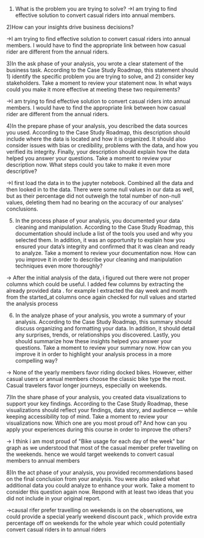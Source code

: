 1) What is the problem you are trying to solve?
->I am trying to find effective solution to convert  casual riders into annual members. 


2)How can your insights drive business decisions?

->I am trying to find effective solution to convert  casual riders into annual members. 
  I would have to find the appropriate link between how casual rider are different from the annual riders. 


3)In the ask phase of your analysis, you wrote a clear statement of the business task. According to the Case Study Roadmap, this statement should 1) identify the specific problem you are trying to solve, and 2) consider key stakeholders. Take a moment to review your statement now. In what ways could you make it more effective at meeting these two requirements?

->I am trying to find effective solution to convert  casual riders into annual members. 
  I would have to find the appropriate link between how casual rider are different from the annual riders. 


4)In the prepare phase of your analysis, you described the data sources you used. According to the Case Study Roadmap, this description should include where the data is located and how it is organized. It should also consider issues with bias or credibility, problems with the data, and how you verified its integrity. Finally, your description should explain how the data helped you answer your questions. Take a moment to review your description now. What steps could you take to make it even more descriptive?

->I first load the data in to the jupyter notebook. Combined all the data and then looked in to the data. There were some null values in our data as well, but as their percentage did not outweigh the total number of non-null values, deleting them had no bearing on the accuracy of our analyses' conclusions.




5) In the process phase of your analysis, you documented your data cleaning and manipulation. According to the Case Study Roadmap, this documentation should include a list of the tools you used and why you selected them. In addition, it was an opportunity to explain how you ensured your data’s integrity and confirmed that it was clean and ready to analyze. Take a moment to review your documentation now. How can you improve it in order to describe your cleaning and manipulation techniques even more thoroughly?

-> After the initial analysis of the data, i figured out there were not proper columns which could be useful. I added few columns by extracting the already provided data . for example I extracted the day week and month from the started_at columns
once again checked for null values and started the analysis process



6) In the analyze phase of your analysis, you wrote a summary of your analysis. According to the Case Study Roadmap, this summary should discuss organizing and formatting your data. In addition, it should detail any surprises, trends, or relationships you discovered. Lastly, you should summarize how these insights helped you answer your questions. Take a moment to review your summary now. How can you improve it in order to highlight your analysis process in a more compelling way?


-> None of the yearly members favor riding docked bikes. However, either casual users or annual members choose the classic bike type the most.
Casual travelers favor longer journeys, especially on weekends.



7)In the share phase of your analysis, you created data visualizations to support your key findings. According to the Case Study Roadmap, these visualizations should reflect your findings, data story, and audience — while keeping accessibility top of mind. Take a moment to review your visualizations now. Which one are you most proud of? And how can you apply your experiences during this course in order to improve the others?

-> I think i am most proud of "Bike usage for each day of the week" bar graph as we understood that most of the casual member prefer travelling on the weekends. hence we would target weekends to convert casual members to annual members
   


8)In the act phase of your analysis, you provided recommendations based on the final conclusion from your analysis. You were also asked what additional data you could analyze to enhance your work. Take a moment to consider this question again now. Respond with at least two ideas that you did not include in your original report.

->causal rifer prefer travelling on weekends is on the observations, we could provide a special yearly weekend discount pack , which provide extra percentage off on weekends  for the whole year which could potentially convert casual riders in to annual riders
